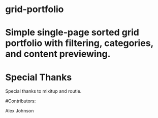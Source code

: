 grid-portfolio
==============

# Simple single-page sorted grid portfolio with filtering, categories, and content previewing.

# Special Thanks
Special thanks to mixitup and routie.

#Contributors:

Alex Johnson